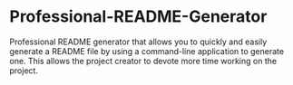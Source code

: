 # Professional-README-Generator
Professional README generator that allows you to quickly and easily generate a README file by using a command-line application to generate one. This allows the project creator to devote more time working on the project.
